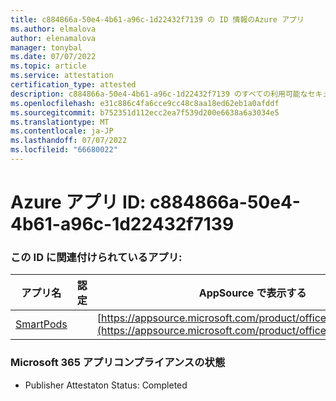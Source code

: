 ```yaml
---
title: c884866a-50e4-4b61-a96c-1d22432f7139 の ID 情報のAzure アプリ
ms.author: elmalova
author: elenamalova
manager: tonybal
ms.date: 07/07/2022
ms.topic: article
ms.service: attestation
certification_type: attested
description: c884866a-50e4-4b61-a96c-1d22432f7139 のすべての利用可能なセキュリティとコンプライアンス情報。
ms.openlocfilehash: e31c886c4fa6cce9cc48c8aa18ed62eb1a0afddf
ms.sourcegitcommit: b752351d112ecc2ea7f539d200e6638a6a3034e5
ms.translationtype: MT
ms.contentlocale: ja-JP
ms.lasthandoff: 07/07/2022
ms.locfileid: "66680022"
---
```

# <a name="azure-app-id-c884866a-50e4-4b61-a96c-1d22432f7139"></a>Azure アプリ ID: c884866a-50e4-4b61-a96c-1d22432f7139


### <a name="apps-associated-with-this-id"></a>この ID に関連付けられているアプリ:
| **アプリ名** | **認定** | **AppSource で表示する** |
|--------------|---------------|-----------------------|
| [SmartPods](../forward/WA200004105.md) |  | [https://appsource.microsoft.com/product/office/WA200004105](https://appsource.microsoft.com/product/office/WA200004105) |

### <a name="microsoft-365-app-compliance-status"></a>Microsoft 365 アプリコンプライアンスの状態
- Publisher Attestaton Status: Completed
